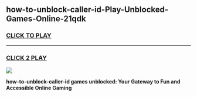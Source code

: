 
## how-to-unblock-caller-id-Play-Unblocked-Games-Online-21qdk
<h3>
<a href="https://premium76.site?title=how-to-unblock-caller-id&ref=25A">CLICK TO PLAY</a></h3>
<hr>

<h3>
<a href="https://premium76.site?title=how-to-unblock-caller-id&ref=25A">CLICK 2 PLAY</a>
  
</h3>

<a href="https://premium76.site?title=how-to-unblock-caller-id&ref=25A"><img src="https://clearcache.store/games.png"></a>


**how-to-unblock-caller-id games unblocked: Your Gateway to Fun and Accessible Online Gaming**
